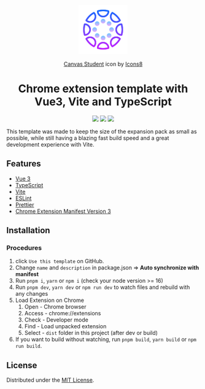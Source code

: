 <div align="center">
  <img src="public/icon-128.png" alt="logo"/>
 <p> <a target="_blank" href="https://icons8.com/icon/6b0HTqWsJO1d/canvas-student">Canvas Student</a> icon by <a target="_blank" href="https://icons8.com">Icons8</a></p>
 
  <h1> Chrome extension template with <br/>Vue3, Vite and TypeScript</h1>
  
  ![](https://badges.aleen42.com/src/vue.svg)
  ![](https://badges.aleen42.com/src/eslint.svg)
  ![](https://badges.aleen42.com/src/typescript.svg)

</div>

This template was made to keep the size of the expansion pack as small as possible, while still having a blazing fast build speed and a great development experience with Vite.

## Features <a name="features"></a>

- [Vue 3](https://vuejs.org//)
- [TypeScript](https://www.typescriptlang.org/)
- [Vite](https://vitejs.dev/)
- [ESLint](https://eslint.org/)
- [Prettier](https://prettier.io/)
- [Chrome Extension Manifest Version 3](https://developer.chrome.com/docs/extensions/mv3/intro/)

## Installation <a name="installation"></a>

### Procedures <a name="procedures"></a>

1. click `Use this template` on GitHub.
2. Change `name` and `description` in package.json => **Auto synchronize with manifest**
3. Run `pnpm i`, `yarn` or `npm i` (check your node version >= 16)
4. Run `pnpm dev`, `yarn dev` or `npm run dev` to watch files and rebuild with any changes
5. Load Extension on Chrome
   1. Open - Chrome browser
   2. Access - chrome://extensions
   3. Check - Developer mode
   4. Find - Load unpacked extension
   5. Select - `dist` folder in this project (after dev or build)
6. If you want to build without watching, run `pnpm build`, `yarn build` or `npm run build`.




## License

Distributed under the [MIT License](https://github.com/fell-lucas/chrome-ext-template-preact-windi-vite/blob/main/LICENSE).

